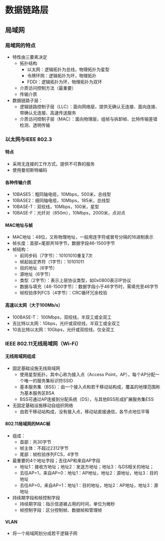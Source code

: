 # 数据链路层
## 局域网
### 局域网的特点
- 特性由三要素决定
    - 拓扑结构
        - 以太网：逻辑拓扑为总线，物理拓扑为星型
        - 令牌环网：逻辑拓扑为环，物理拓扑
        - FDDI：逻辑拓扑为环，物理拓扑为双环
    - 介质访问控制方法（最重要）
    - 传输介质
- 数据链路子层：
    - 逻辑链路控制子层（LLC）：面向网络层，提供无确认无连接、面向连接、带确认无连接、高速传送服务
    - 介质访问控制子层（MAC）：面向物理层，组帧与拆卸帧、比特传输差错检测、透明传输

### 以太网与IEEE 802.3
#### 特点
- 采用无连接的工作方式，提供不可靠的服务
- 使用曼彻斯特编码

#### 各种传输介质
- 10BASE5：粗同轴电缆，10Mbps，500米，总线型
- 10BASE2：细同轴电缆，10Mbps，185米，总线型
- 10BASE-T：双绞线，10Mbps，100米，星型
- 10BASE-F：光纤对（850m），10Mbps，2000米，点对点

#### MAC地址与帧
- MAC地址：48位，又称物理地址，一般用连字符或冒号分隔的16进制表示
- 帧长度：首部+尾部共18字节，数据字段46-1500字节
- 帧结构：
    - 前同步码（7字节）：10101010重复7次
    - 帧起始定界符（1字节）：10101011
    - 目的地址（6字节）
    - 源地址（6字节）
    - 类型（2字节）：表示上层协议类型，如0x0800表示IP协议
    - 数据与填充（46-1500字节）：数据字段小于46字节时，需填充至46字节
    - 帧校验序列FCS（4字节）：CRC循环冗余校验

#### 高速以太网（大于100Mb/s）
- 100BASE-T： 100Mbps，双绞线，半双工或全双工
- 吉比特以太网：1Gbps，光纤或双绞线，半双工或全双工
- 10吉比特以太网：10Gbps，光纤或双绞线，仅全双工

### IEEE 802.11无线局域网（Wi-Fi）
#### 无线局域网组成
- 固定基础设施无线局域网
    - 使用星型拓扑。其中心称为接入点（Access Point，AP），每个AP分配一个唯一的服务集标识符SSID
    - 基本服务集（BSS）：由一个接入点和若干移动站构成，覆盖的地理范围称为基本服务区BSA
    - BSS可通过AP连接到分配系统（DS），与其他BSS形成扩展服务集ESS
- 无固定基础设施移动自组织网络
    - 由若干移动站构成，没有接入点，移动站直接通信，各节点地位平等

#### 802.11局域网的MAC帧
- 组成：
    - 首部：共30字节
    - 帧主体：不超过2312字节
    - 尾部：帧检验序列FCS，4字节
- 最重要的4个地址字段；去往AP和来自AP字段
    - 地址1：接收方地址；地址2：发送方地址；地址3：与DS相关的地址；
    - 去往AP=1，来自AP=0：地址1：AP地址，地址2：源地址，地址3：目的地址
    - 去往AP=0，来自AP=1：地址1：目的地址，地址2：AP地址，地址3：源地址
- 持续期字段和帧控制字段
    - 持续期字段：指示信道被占用的时间，单位为微秒
    - 帧控制字段：区分控制帧、数据帧和管理帧

#### VLAN
- 将一个局域网划分成若干逻辑子网
